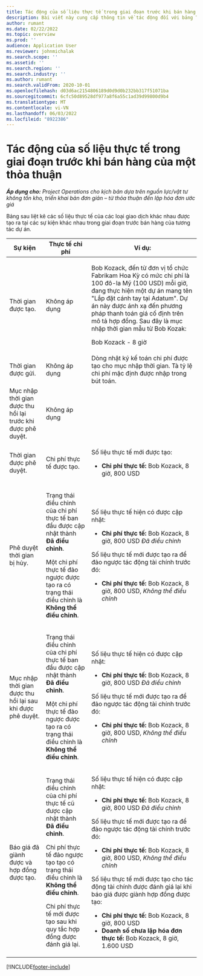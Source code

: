 ```yaml
---
title: Tác động của số liệu thực tế trong giai đoạn trước khi bán hàng của một thỏa thuận
description: Bài viết này cung cấp thông tin về tác động đối với bảng Thực tế tại các sự kiện khác nhau trong khi một tương tác đang trong giai đoạn trước bán hàng trong Microsoft Dynamics 365 Project Operations.
author: rumant
ms.date: 02/22/2022
ms.topic: overview
ms.prod: ''
audience: Application User
ms.reviewer: johnmichalak
ms.search.scope: ''
ms.assetid: ''
ms.search.region: ''
ms.search.industry: ''
ms.author: rumant
ms.search.validFrom: 2020-10-01
ms.openlocfilehash: d03d6ac2154806189d0d9d0b232bb317f51071ba
ms.sourcegitcommit: 6cfc50d89528df977a8f6a55c1ad39d99800d9b4
ms.translationtype: MT
ms.contentlocale: vi-VN
ms.lasthandoff: 06/03/2022
ms.locfileid: "8922386"
---
```

# <a name="actuals-impact-during-the-pre-sales-stage-of-an-engagement"></a>Tác động của số liệu thực tế trong giai đoạn trước khi bán hàng của một thỏa thuận

_**Áp dụng cho:** Project Operations cho kịch bản dựa trên nguồn lực/vật tư không tồn kho, triển khai bản đơn giản – từ thỏa thuận đến lập hóa đơn ước giá_

Bảng sau liệt kê các số liệu thực tế của các loại giao dịch khác nhau được tạo ra tại các sự kiện khác nhau trong giai đoạn trước bán hàng của tương tác dự án.

| Sự kiện | Thực tế chi phí | Ví dụ: |
|---|---|---|
| Thời gian được tạo. | Không áp dụng | <p>Bob Kozack, đến từ đơn vị tổ chức Fabrikam Hoa Kỳ có mức chi phí là 100 đô-la Mỹ (100 USD) mỗi giờ, đang thực hiện một dự án mang tên "Lắp đặt cánh tay tại Adatum". Dự án này được ánh xạ đến phương pháp thanh toán giá cố định trên mô tả hợp đồng. Sau đây là mục nhập thời gian mẫu từ Bob Kozak:</p><p>Bob Kozack - 8 giờ</p> |
| Thời gian được gửi. | Không áp dụng | Dòng nhật ký kế toán chi phí được tạo cho mục nhập thời gian. Tà tỷ lệ chi phí mặc định được nhập trong bút toán. |
| Mục nhập thời gian được thu hồi lại trước khi được phê duyệt. | Không áp dụng | |
| Thời gian được phê duyệt. | Chi phí thực tế được tạo. | <p>Số liệu thực tế mới được tạo:</p><ul><li>**Chi phí thực tế:** Bob Kozack, 8 giờ, 800 USD</li></ul> |
| Phê duyệt thời gian bị hủy. | <p>Trạng thái điều chỉnh của chi phí thực tế ban đầu được cập nhật thành **Đã điều chỉnh**.</p><p>Một chi phí thực tế đảo ngược được tạo ra có trạng thái điều chỉnh là **Không thể điều chỉnh**.</p> | <p>Số liệu thực tế hiện có được cập nhật:</p><ul><li>**Chi phí thực tế:** Bob Kozack, 8 giờ, 800 USD *Đã điều chỉnh*</li></ul><p>Số liệu thực tế mới được tạo ra để đảo ngược tác động tài chính trước đó:</p><ul><li>**Chi phí thực tế:** Bob Kozack, 8 giờ, 800 USD, *Không thể điều chỉnh*</li></ul> |
| Mục nhập thời gian được thu hồi lại sau khi được phê duyệt. | <p>Trạng thái điều chỉnh của chi phí thực tế ban đầu được cập nhật thành **Đã điều chỉnh**.</p><p>Một chi phí thực tế đảo ngược được tạo ra có trạng thái điều chỉnh là **Không thể điều chỉnh**.</p> | <p>Số liệu thực tế hiện có được cập nhật:</p><ul><li>**Chi phí thực tế:** Bob Kozack, 8 giờ, 800 USD *Đã điều chỉnh*</li></ul><p>Số liệu thực tế mới được tạo ra để đảo ngược tác động tài chính trước đó:</p><ul><li>**Chi phí thực tế:** Bob Kozack, 8 giờ, 800 USD, *Không thể điều chỉnh*</li></ul> |
| Báo giá đã giành được và hợp đồng được tạo. | <p>Trạng thái điều chỉnh của chi phí thực tế cũ được cập nhật thành **Đã điều chỉnh**.</p><p>Chi phí thực tế đảo ngược tạo tạo có trạng thái điều chỉnh là **Không thể điều chỉnh**.</p><p>Chi phí thực tế mới được tạo sau khi quy tắc hợp đồng được đánh giá lại.</p> | <p>Số liệu thực tế hiện có được cập nhật:</p><ul><li>**Chi phí thực tế:** Bob Kozack, 8 giờ, 800 USD *Đã điều chỉnh*</li></ul><p>Số liệu thực tế mới được tạo ra để đảo ngược tác động tài chính trước đó:</p><ul><li>**Chi phí thực tế:** Bob Kozack, 8 giờ, 800 USD, *Không thể điều chỉnh*</li></ul><p>Số liệu thực tế mới được tạo cho tác động tài chính được đánh giá lại khi báo giá được giành hợp đồng được tạo:</p><ul><li>**Chi phí thực tế:** Bob Kozack, 8 giờ, 800 USD</li><li>**Doanh số chưa lập hóa đơn thực tế:** Bob Kozack, 8 giờ, 1.600 USD</li></ul> |

[!INCLUDE[footer-include](../includes/footer-banner.md)]
